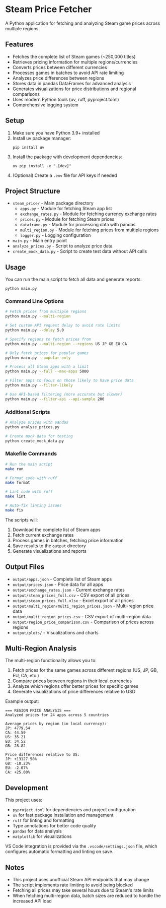 # Steam Price Fetcher

A Python application for fetching and analyzing Steam game prices across multiple regions.

## Features

- Fetches the complete list of Steam games (~250,000 titles)
- Retrieves pricing information for multiple regions/currencies
- Converts prices between different currencies
- Processes games in batches to avoid API rate limiting
- Analyzes price differences between regions
- Stores data in pandas DataFrames for advanced analysis
- Generates visualizations for price distributions and regional comparisons
- Uses modern Python tools (uv, ruff, pyproject.toml)
- Comprehensive logging system

## Setup

1. Make sure you have Python 3.9+ installed
2. Install uv package manager:
   ```
   pip install uv
   ```
3. Install the package with development dependencies:
   ```
   uv pip install -e ".[dev]"
   ```
4. (Optional) Create a `.env` file for API keys if needed

## Project Structure

- `steam_price/` - Main package directory
  - `apps.py` - Module for fetching Steam app list
  - `exchange_rates.py` - Module for fetching currency exchange rates
  - `prices.py` - Module for fetching Steam prices
  - `dataframe.py` - Module for processing data with pandas
  - `multi_region.py` - Module for fetching prices from multiple regions
  - `logger.py` - Logging configuration
- `main.py` - Main entry point
- `analyze_prices.py` - Script to analyze price data
- `create_mock_data.py` - Script to create test data without API calls

## Usage

You can run the main script to fetch all data and generate reports:

```
python main.py
```

### Command Line Options

```bash
# Fetch prices from multiple regions
python main.py --multi-region

# Set custom API request delay to avoid rate limits
python main.py --delay 5.0

# Specify regions to fetch prices from
python main.py --multi-region --regions US JP GB EU CA

# Only fetch prices for popular games
python main.py --popular-only

# Process all Steam apps with a limit
python main.py --full --max-apps 5000

# Filter apps to focus on those likely to have price data
python main.py --filter-likely

# Use API-based filtering (more accurate but slower)
python main.py --filter-api --api-sample 200
```


### Additional Scripts

```bash
# Analyze prices with pandas
python analyze_prices.py

# Create mock data for testing
python create_mock_data.py
```

### Makefile Commands

```bash
# Run the main script
make run

# Format code with ruff
make format

# Lint code with ruff
make lint

# Auto-fix linting issues
make fix
```

The scripts will:
1. Download the complete list of Steam apps
2. Fetch current exchange rates
3. Process games in batches, fetching price information
4. Save results to the `output` directory
5. Generate visualizations and reports

## Output Files

- `output/apps.json` - Complete list of Steam apps
- `output/prices.json` - Price data for all apps
- `output/exchange_rates.json` - Current exchange rates
- `output/steam_prices_full.csv` - CSV export of all prices
- `output/steam_prices_full.xlsx` - Excel export of all prices
- `output/multi_region/multi_region_prices.json` - Multi-region price data
- `output/multi_region_prices.csv` - CSV export of multi-region data
- `output/region_price_comparison.csv` - Comparison of prices across regions
- `output/plots/` - Visualizations and charts

## Multi-Region Analysis

The multi-region functionality allows you to:

1. Fetch prices for the same games across different regions (US, JP, GB, EU, CA, etc.)
2. Compare prices between regions in their local currencies
3. Analyze which regions offer better prices for specific games
4. Generate visualizations of price differences relative to USD


Example output:

```
=== REGION PRICE ANALYSIS ===
Analyzed prices for 24 apps across 5 countries

Average prices by region (in local currency):
JP: 4779.54
CA: 44.50
US: 35.21
EU: 34.52
GB: 28.82

Price differences relative to US:
JP: +13127.58%
GB: -18.23%
EU: -2.07%
CA: +25.00%
```

## Development

This project uses:
- `pyproject.toml` for dependencies and project configuration
- `uv` for fast package installation and management
- `ruff` for linting and formatting
- Type annotations for better code quality
- `pandas` for data analysis
- `matplotlib` for visualizations

VS Code integration is provided via the `.vscode/settings.json` file, which configures automatic formatting and linting on save.

## Notes

- This project uses unofficial Steam API endpoints that may change
- The script implements rate limiting to avoid being blocked
- Fetching all prices may take several hours due to Steam's rate limits
- When fetching multi-region data, batch sizes are reduced to handle the increased API load
